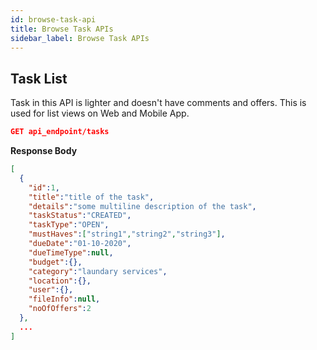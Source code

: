 ```yaml
---
id: browse-task-api
title: Browse Task APIs
sidebar_label: Browse Task APIs
---
```


## Task List
Task in this API is lighter and doesn't have comments and offers. This is used for list views on Web and Mobile App.

```json
GET api_endpoint/tasks
```
**Response Body**

```json
[
  {
    "id":1,
    "title":"title of the task",
    "details":"some multiline description of the task",
    "taskStatus":"CREATED",
    "taskType":"OPEN",
    "mustHaves":["string1","string2","string3"],
    "dueDate":"01-10-2020",
    "dueTimeType":null,
    "budget":{},
    "category":"laundary services",
    "location":{},
    "user":{},
    "fileInfo":null,
    "noOfOffers":2
  },
  ...
]
```